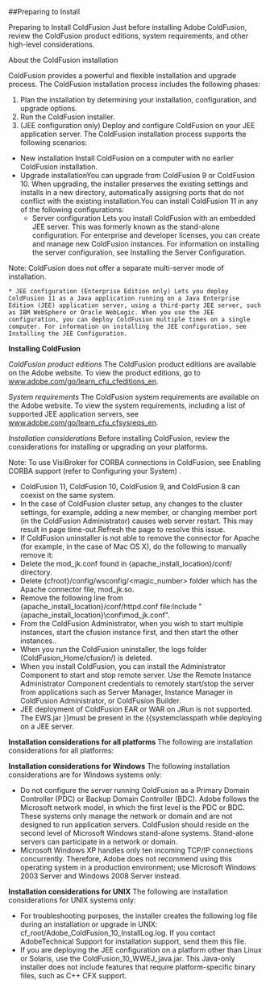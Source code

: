 ##Preparing to Install

Preparing to Install ColdFusion
Just before installing Adobe ColdFusion, review the ColdFusion product editions, system requirements, and other high-level considerations.

About the ColdFusion installation

ColdFusion provides a powerful and flexible installation and upgrade process. The ColdFusion installation process includes the following phases:

1. Plan the installation by determining your installation, configuration, and upgrade options.
2. Run the ColdFusion installer.
3. (JEE configuration only) Deploy and configure ColdFusion on your JEE application server. The ColdFusion installation process supports the following scenarios:
* New installation Install ColdFusion on a computer with no earlier ColdFusion installation.
* Upgrade installationYou can upgrade from ColdFusion 9 or ColdFusion 10. When upgrading, the installer preserves the existing settings and installs in a new directory, automatically assigning ports that do not conflict with the existing installation.You can install ColdFusion 11 in any of the following configurations:
    * Server configuration Lets you install ColdFusion with an embedded JEE server. This was formerly known as the stand-alone configuration. For enterprise and developer licenses, you can create and manage new ColdFusion instances. For information on installing the server configuration, see Installing the Server Configuration.

Note: ColdFusion does not offer a separate multi-server mode of installation.

 

    * JEE configuration (Enterprise Edition only) Lets you deploy ColdFusion 11 as a Java application running on a Java Enterprise Edition (JEE) application server, using a third-party JEE server, such as IBM WebSphere or Oracle WebLogic. When you use the JEE configuration, you can deploy ColdFusion multiple times on a single computer. For information on installing the JEE configuration, see Installing the JEE Configuration.

<strong>Installing ColdFusion</strong>

_ColdFusion product editions_
The ColdFusion product editions are available on the Adobe website. To view the product editions, go to www.adobe.com/go/learn_cfu_cfeditions_en.

_System requirements_
The ColdFusion system requirements are available on the Adobe website. To view the system requirements, including a list of supported JEE application servers, see www.adobe.com/go/learn_cfu_cfsysreqs_en.

_Installation considerations_
Before installing ColdFusion, review the considerations for installing or upgrading on your platforms.

Note: To use VisiBroker for CORBA connections in ColdFusion, see Enabling CORBA support (refer to Configuring your System) .

* ColdFusion 11, ColdFusion 10, ColdFusion 9, and ColdFusion 8 can coexist on the same system.
* In the case of ColdFusion cluster setup, any changes to the cluster settings, for example, adding a new member, or changing member port (in the ColdFusion Administrator) causes web server restart. This may result in page time-out.Refresh the page to resolve this issue.
* If ColdFusion uninstaller is not able to remove the connector for Apache (for example, in the case of Mac OS X), do the following to manually remove it:
* Delete the mod_jk.conf found
in {apache_install_location}/conf/ directory.
* Delete {cfroot}/config/wsconfig/<magic_number> folder which has the Apache connector file, mod_jk.so.
* Remove the following line from {apache_install_location}/conf/httpd.conf file:Include "{apache_install_location}\conf\mod_jk.conf".
* From the ColdFusion Administrator, when you wish to start multiple instances, start the cfusion instance first, and then start the other instances..
* When you run the ColdFusion uninstaller, the logs folder (ColdFusion_Home/cfusion/) is deleted.
* When you install ColdFusion, you can install the Administrator Component to start and stop remote server. Use the Remote Instance Administrator Component credentials to remotely start/stop the server from applications such as Server Manager, Instance Manager in ColdFusion Administrator, or ColdFusion Builder.
* JEE deployment of ColdFusion EAR or WAR on JRun is not supported. The EWS.jar }}must be present in the {{systemclasspath while deploying on a JEE server.

<strong>Installation considerations for all platforms</strong>
The following are installation considerations for all platforms:

<strong>Installation considerations for Windows</strong>
The following installation considerations are for Windows systems only:

* Do not configure the server running ColdFusion as a Primary Domain Controller (PDC) or Backup Domain Controller (BDC). Adobe follows the Microsoft network model, in which the first level is the PDC or BDC. These systems only manage the network or domain and are not designed to run application servers. ColdFusion should reside on the second level of Microsoft Windows stand-alone systems. Stand-alone servers can participate in a network or domain.
* Microsoft Windows XP handles only ten incoming TCP/IP connections concurrently. Therefore, Adobe does not recommend using this operating system in a production environment; use Microsoft Windows 2003 Server and Windows 2008 Server instead.

<strong>Installation considerations for UNIX</strong>
The following are installation considerations for UNIX systems only:

* For troubleshooting purposes, the installer creates the following log file during an installation or upgrade in UNIX: cf_root/Adobe_ColdFusion_10_InstallLog.log. If you contact AdobeTechnical Support for installation support, send them this file.
* If you are deploying the JEE configuration on a platform other than Linux or Solaris, use the ColdFusion_10_WWEJ_java.jar. This Java-only installer does not include features that require platform-specific binary files, such as C++ CFX support.